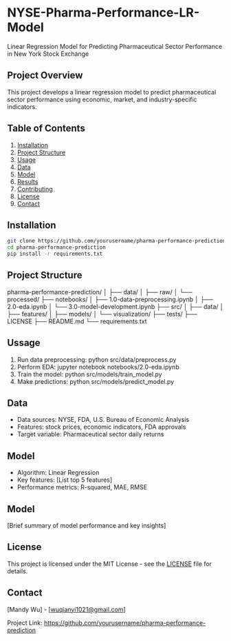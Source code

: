 # NYSE-Pharma-Performance-LR-Model
Linear Regression Model for Predicting Pharmaceutical Sector Performance in New York Stock Exchange

## Project Overview
This project develops a linear regression model to predict pharmaceutical sector performance using economic, market, and industry-specific indicators.

## Table of Contents
1. [Installation](#installation)
2. [Project Structure](#project-structure)
3. [Usage](#usage)
4. [Data](#data)
5. [Model](#model)
6. [Results](#results)
7. [Contributing](#contributing)
8. [License](#license)
9. [Contact](#contact)

## Installation
```bash
git clone https://github.com/yourusername/pharma-performance-prediction.git
cd pharma-performance-prediction
pip install -r requirements.txt
```

## Project Structure
pharma-performance-prediction/
│
├── data/
│   ├── raw/
│   └── processed/
├── notebooks/
│   ├── 1.0-data-preprocessing.ipynb
│   ├── 2.0-eda.ipynb
│   └── 3.0-model-development.ipynb
├── src/
│   ├── data/
│   ├── features/
│   ├── models/
│   └── visualization/
├── tests/
├── LICENSE
├── README.md
└── requirements.txt

## Ussage
1. Run data preprocessing: python src/data/preprocess.py
2. Perform EDA: jupyter notebook notebooks/2.0-eda.ipynb
3. Train the model: python src/models/train_model.py
4. Make predictions: python src/models/predict_model.py

## Data
- Data sources: NYSE, FDA, U.S. Bureau of Economic Analysis
- Features: stock prices, economic indicators, FDA approvals
- Target variable: Pharmaceutical sector daily returns

## Model
- Algorithm: Linear Regression
- Key features: [List top 5 features]
- Performance metrics: R-squared, MAE, RMSE

## Model
[Brief summary of model performance and key insights]

## License
This project is licensed under the MIT License - see the [LICENSE](LICENSE) file for details.

## Contact
[Mandy Wu] - [wuqianyi1021@gmail.com]

Project Link: https://github.com/yourusername/pharma-performance-prediction
